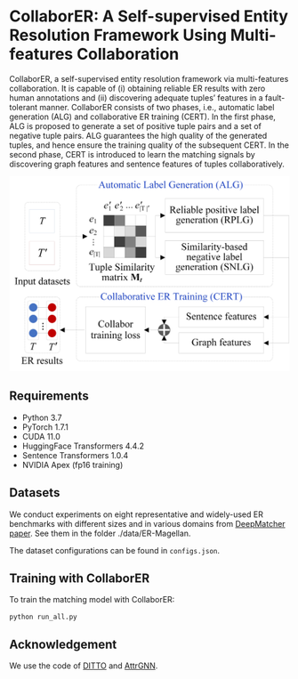 # **CollaborER: A Self-supervised Entity Resolution Framework Using Multi-features Collaboration**

CollaborER, a self-supervised entity resolution framework via multi-features collaboration. It is capable of (i) obtaining reliable ER results with zero human annotations and (ii) discovering adequate tuples’ features in a fault-tolerant manner. CollaborER consists of two phases, i.e., automatic label generation (ALG) and collaborative ER training (CERT). In the first phase, ALG is proposed to generate a set of positive tuple pairs and a set of negative tuple pairs. ALG guarantees the high quality of the generated tuples, and hence ensure the training quality of the subsequent CERT. In the second phase, CERT is introduced to learn the matching signals by discovering graph features and sentence features of tuples collaboratively.

![framework](framework.jpg)

## Requirements

* Python 3.7
* PyTorch 1.7.1
* CUDA 11.0
* HuggingFace Transformers 4.4.2
* Sentence Transformers 1.0.4
* NVIDIA Apex (fp16 training)

## Datasets

We conduct experiments on eight representative and widely-used ER benchmarks with different sizes and in various domains from [DeepMatcher paper](http://pages.cs.wisc.edu/~anhai/papers1/deepmatcher-sigmod18.pdf). See them in the folder ./data/ER-Magellan.

The dataset configurations can be found in ``configs.json``. 

## Training with CollaborER

To train the matching model with CollaborER:
```
python run_all.py
```

## Acknowledgement

We use the code of [DITTO](https://github.com/megagonlabs/ditto) and [AttrGNN](https://github.com/thunlp/explore-and-evaluate).
